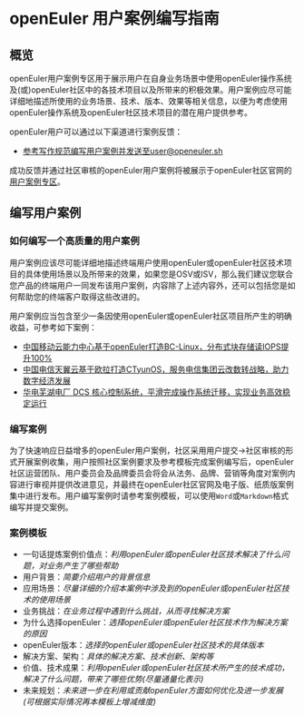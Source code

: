 # openEuler 用户案例编写指南 #

## 概览 ##

openEuler用户案例专区用于展示用户在自身业务场景中使用openEuler操作系统及(或)openEuler社区中的各技术项目以及所带来的积极效果。用户案例应尽可能详细地描述所使用的业务场景、技术、版本、效果等相关信息，以便为考虑使用openEuler操作系统及openEuler社区技术项目的潜在用户提供参考。

openEuler用户可以通过以下渠道进行案例反馈：
- 参考写作规范编写用户案例并发送至user@openeuler.sh

成功反馈并通过社区审核的openEuler用户案例将被展示于openEuler社区官网的[用户案例专区](https://www.openeuler.org/zh/showcase/)。

## 编写用户案例 ##

### 如何编写一个高质量的用户案例 ###

用户案例应该尽可能详细地描述终端用户使用openEuler或openEuler社区技术项目的具体使用场景以及所带来的效果，如果您是OSV或ISV，那么我们建议您联合您产品的终端用户一同发布该用户案例，内容除了上述内容外，还可以包括您是如何帮助您的终端客户取得这些改进的。

用户案例应当包含至少一条因使用openEuler或openEuler社区项目所产生的明确收益，可参考如下案例：
- [中国移动云能力中心基于openEuler打造BC-Linux，分布式块存储读IOPS提升100%](https://www.openeuler.org/zh/showcase/provider/BCLinux/)
- [中国电信天翼云基于欧拉打造CTyunOS，服务电信集团云改数转战略，助力数字经济发展](https://www.openeuler.org/zh/showcase/provider/CTyunOS/)
- [华电芜湖电厂 DCS 核心控制系统，平滑完成操作系统迁移，实现业务高效稳定运行](https://www.openeuler.org/zh/showcase/energy/008e41fd-9185-f62d7485475e/)

### 编写案例 ###

为了快速响应日益增多的openEuler用户案例，社区采用用户提交->社区审核的形式开展案例收集，用户按照社区案例要求及参考模板完成案例编写后，openEuler社区运营团队、用户委员会及品牌委员会将会从法务、品牌、营销等角度对案例内容进行审视并提供改进意见，并最终在openEuler社区官网及电子版、纸质版案例集中进行发布。用户编写案例时请参考案例模板，可以使用`Word`或`Markdown`格式编写并提交案例。

### 案例模板 ###

- 一句话提炼案例价值点：*利用openEuler或openEuler社区技术解决了什么问题，对业务产生了哪些帮助*
- 用户背景：*简要介绍用户的背景信息*
- 应用场景：*尽量详细的介绍本案例中涉及到的openEuler或openEuler社区技术的使用场景*
- 业务挑战：*在业务过程中遇到什么挑战，从而寻找解决方案*
- 为什么选择openEuler：*选择openEuler或openEuler社区技术作为解决方案的原因*
- openEuler版本：*选择的openEuler或openEuler社区技术的具体版本*
- 解决方案、架构：*具体的解决方案、技术创新、架构等*
- 价值、技术成果：*利用openEuler或openEuler社区技术所产生的技术成功，解决了什么问题，带来了哪些优势(尽量通量化表示)*
- 未来规划：*未来进一步在利用或贡献openEuler方面如何优化及进一步发展*
*(可根据实际情况再本模板上增减维度)*
